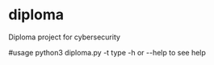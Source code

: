 # diploma
Diploma project for cybersecurity


#usage
python3 diploma.py -t <target host>
type -h or --help to see help 

